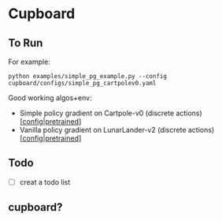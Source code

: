 # Cupboard
## To Run
For example:
```
python examples/simple_pg_example.py --config cupboard/configs/simple_pg_cartpolev0.yaml
```
Good working algos+env:
- Simple policy gradient on Cartpole-v0 (discrete actions) [[config](./cupboard/configs/simple_pg_cartpolev0.yaml)|[pretrained](https://drive.google.com/file/d/1g8S-elpQ49Sk5049MkB29QE_A8eT0g7I/view?usp=sharing)]
- Vanilla policy gradient on LunarLander-v2 (discrete actions) [[config](./cupboard/configs/vpg_lander.yaml)|[pretrained](https://drive.google.com/file/d/1Gb7fvUJe8IJ8iQjcZ0Aoa-rECCg1j-_P/view?usp=sharing)]
## Todo
- [ ] creat a todo list
## cupboard?
